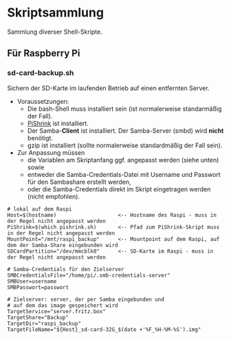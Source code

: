 # Skriptsammlung
Sammlung diverser Shell-Skripte.

## Für Raspberry Pi
### sd-card-backup.sh
Sichern der SD-Karte im laufenden Betrieb auf einen entfernten Server.
* Voraussetzungen: 
  * Die bash-Shell muss installiert sein (ist normalerweise standarmäßig der Fall).
  * [PiShrink](https://github.com/Drewsif/PiShrink) ist installiert.
  * Der Samba-**Client** ist installiert. Der Samba-Server (smbd) wird **nicht** benötigt.
  * gzip ist installiert (sollte normalerweise standardmäßig der Fall sein).
* Zur Anpassung müssen 
  * die Variablen am Skriptanfang ggf. angepasst werden (siehe unten) sowie 
  * entweder die Samba-Credentials-Datei mit Username und Passwort für den Sambashare erstellt werden,
  * oder die Samba-Credentials direkt im Skript eingetragen werden (nicht empfohlen).
```
# lokal auf dem Raspi
Host=$(hostname)                    <-- Hostname des Raspi - muss in der Regel nicht angepasst werden
PiShrink=$(which pishrink.sh)       <-- Pfad zum PiShrink-Skript muss in der Regel nicht angepasst werden
MountPoint="/mnt/raspi_backup"      <-- Mountpoint auf dem Raspi, auf dem der Samba-Share eingebunden wird
SDCardPartition="/dev/mmcblk0"      <-- SD-Karte im Raspi - muss in der Regel nicht angepasst werden

# Samba-Credentials für den Zielserver
SMBCredentialsFile="/home/pi/.smb-credentials-server"
SMBUser=username
SMBPasswort=passwort

# Zielserver: server, der per Samba eingebunden und 
# auf dem das image gespeichert wird
TargetService="server.fritz.box"
TargetShare="Backup"
TargetDir="raspi_backup"
TargetFileName="${Host}_sd-card-32G_$(date +'%F_%H-%M-%S').img"
```
